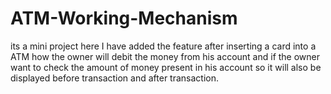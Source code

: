# ATM-Working-Mechanism
its a mini project here I have added the feature after inserting a card into a ATM how the owner will debit the money from his account and if the owner want to check the amount of money present in his account so it will also be displayed before transaction and after transaction.  
